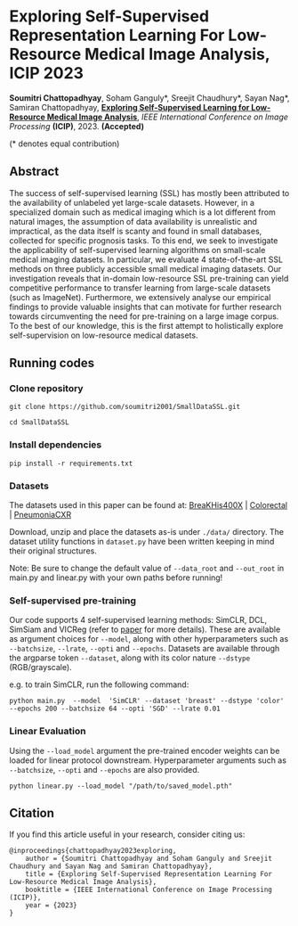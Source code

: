 # Exploring Self-Supervised Representation Learning For Low-Resource Medical Image Analysis, ICIP 2023
**Soumitri Chattopadhyay**, Soham Ganguly*, Sreejit Chaudhury*, Sayan Nag*, Samiran Chattopadhyay, [**Exploring Self-Supervised Learning for Low-Resource Medical Image Analysis**](https://arxiv.org/abs/2303.02245), _IEEE International Conference on Image Processing_ **(ICIP)**, 2023. **(Accepted)**

(* denotes equal contribution)

## Abstract
The success of self-supervised learning (SSL) has mostly been attributed to the availability of unlabeled yet large-scale datasets. However, in a specialized domain such as medical imaging which is a lot different from natural images, the assumption of data availability is unrealistic and impractical, as the data itself is scanty and found in small databases, collected for specific prognosis tasks. To this end, we seek to investigate the applicability of self-supervised learning algorithms on small-scale medical imaging datasets. In particular, we evaluate 4 state-of-the-art SSL methods on three publicly accessible small medical imaging datasets. Our investigation reveals that in-domain low-resource SSL pre-training can yield competitive performance to transfer learning from large-scale datasets (such as ImageNet). Furthermore, we extensively analyse our empirical findings to provide valuable insights that can motivate for further research towards circumventing the need for pre-training on a large image corpus. To the best of our knowledge, this is the first attempt to holistically explore self-supervision on low-resource medical datasets.

## Running codes

### Clone repository
``` git clone https://github.com/soumitri2001/SmallDataSSL.git ```

``` cd SmallDataSSL ```
### Install dependencies
``` pip install -r requirements.txt ```
### Datasets
The datasets used in this paper can be found at: [BreaKHis400X](https://www.kaggle.com/datasets/forderation/breakhis-400x) | [Colorectal](https://zenodo.org/record/53169) | [PneumoniaCXR](https://www.kaggle.com/datasets/paultimothymooney/chest-xray-pneumonia)

Download, unzip and place the datasets as-is under ```./data/``` directory. The dataset utility functions in ```dataset.py``` have been written keeping in mind their original structures. 

Note: Be sure to change the default value of ```--data_root``` and ```--out_root``` in main.py and linear.py with your own paths before running!
### Self-supervised pre-training
Our code supports 4 self-supervised learning methods: SimCLR, DCL, SimSiam and VICReg (refer to [paper](https://arxiv.org/abs/2303.02245) for more details). These are available as argument choices for ```--model```, along with other hyperparameters such as ```--batchsize```, ```--lrate```, ```--opti``` and  ```--epochs```. Datasets are available through the argparse token ```--dataset```, along with its color nature ```--dstype``` (RGB/grayscale). 

e.g. to train SimCLR, run the following command:

``` 
python main.py  --model  'SimCLR' --dataset 'breast' --dstype 'color' --epochs 200 --batchsize 64 --opti 'SGD' --lrate 0.01
```
### Linear Evaluation
Using the ```--load_model``` argument the pre-trained encoder weights can be loaded for linear protocol downstream. Hyperparameter arguments such as ```--batchsize```, ```--opti``` and ```--epochs``` are also provided.

``` 
python linear.py --load_model "/path/to/saved_model.pth"
```


## Citation
If you find this article useful in your research, consider citing us:
```
@inproceedings{chattopadhyay2023exploring,
    author = {Soumitri Chattopadhyay and Soham Ganguly and Sreejit Chaudhury and Sayan Nag and Samiran Chattopadhyay},
    title = {Exploring Self-Supervised Representation Learning For Low-Resource Medical Image Analysis},
    booktitle = {IEEE International Conference on Image Processing (ICIP)},
    year = {2023}
}
```
